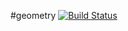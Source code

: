 #geometry [![Build Status](https://travis-ci.org/DariaOgloblina/geometry1.svg?branch=master)](https://travis-ci.org/DariaOgloblina/geometry1)
